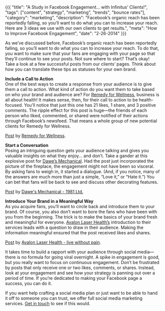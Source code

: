 {{{
  "title": "A Study in Facebook Engagement… with Infinitus’ Clients!",
  "tags": ["content", "strategy", "marketing", "trends", "bounce rates"],
  "category": "marketing",
  "description": "Facebook’s organic reach has been reportedly falling, so you’ll want to do what you can to increase your reach. Here are 3 ideas we use with our own clients to get results.",
  "meta": "How to Improve Facebook Engagement",
  "date": "2-26-2014"
}}}

As we’ve discussed before, Facebook’s organic reach has been reportedly falling, so you’ll want to do what you can to increase your reach. To do that, you want to make sure that your fans are engaging with your page so that they’ll continue to see your posts.  Not sure where to start? That’s okay! Take a look at a few successful posts from our clients’ pages. Think about how you can translate these tips as statuses for your own brand.

**Include a Call to Action**<br/>
One of the best ways to create a response from your audience is to give them a call to action. What kind of action do you want them to take based on who your brand and audience are?  For [Remedy for Wellness](https://www.facebook.com/RemedyForWellness), business is all about health! It makes sense, then, for their call to action to be health-focused.  You’ll notice that just this one has 21 likes, 1 share, and 3 positive comments.  The ripple effect for this post is huge—the friends of each person who liked, commented, or shared were notified of their actions through Facebook’s newsfeed. That means a whole group of new potential clients for Remedy for Wellness.

<div id="fb-root"></div> <script>(function(d, s, id) { var js, fjs = d.getElementsByTagName(s)[0]; if (d.getElementById(id)) return; js = d.createElement(s); js.id = id; js.src = "//connect.facebook.net/en_US/all.js#xfbml=1"; fjs.parentNode.insertBefore(js, fjs); }(document, 'script', 'facebook-jssdk'));</script>
<div class="fb-post" data-href="https://www.facebook.com/RemedyForWellness/posts/522604224519918" data-width="466"><div class="fb-xfbml-parse-ignore"><a href="https://www.facebook.com/RemedyForWellness/posts/522604224519918">Post</a> by <a href="https://www.facebook.com/RemedyForWellness">Remedy for Wellness</a>.</div></div>
 

**Start a Conversation**<br/>
Posing an intriguing question gets your audience talking and gives you valuable insights on what they enjoy… and don’t.  Take a gander at this explosive post for [Dawe’s Mechanical](https://www.facebook.com/DawesMechanical1981Ltd). Had the post just incorporated the picture of the fireplace, the engagement might not have been so visceral. By asking fans to weigh in, it started a dialogue. (And, if you notice, many of the answers are much more than just a simple, “Love it,” or “Hate it.”) You can bet that fans will be back to see and discuss other decorating features.

<div id="fb-root"></div> <script>(function(d, s, id) { var js, fjs = d.getElementsByTagName(s)[0]; if (d.getElementById(id)) return; js = d.createElement(s); js.id = id; js.src = "//connect.facebook.net/en_US/all.js#xfbml=1"; fjs.parentNode.insertBefore(js, fjs); }(document, 'script', 'facebook-jssdk'));</script>
<div class="fb-post" data-href="https://www.facebook.com/photo.php?fbid=277069692447973&amp;set=a.142322535922690.31895.142313589256918&amp;type=1" data-width="466"><div class="fb-xfbml-parse-ignore"><a href="https://www.facebook.com/photo.php?fbid=277069692447973&amp;set=a.142322535922690.31895.142313589256918&amp;type=1">Post</a> by <a href="https://www.facebook.com/DawesMechanical1981Ltd">Dawe&#039;s Mechanical - 1981 Ltd.</a></div></div>


**Introduce Your Brand in a Meaningful Way**<br/>
As you acquire fans, you’ll want to circle back and introduce them to your brand. Of course, you also don’t want to bore the fans who have been with you from the beginning. The trick is to make the basics of your brand fresh and meaningful for everyone. [Avalon Laser Health’s](https://www.facebook.com/pages/Avalon-Laser-Health-live-without-pain/114165645283208) introduction to their services leads with a question to draw in their audience.  Making the information meaningful ensured that the post received likes and shares.

<div id="fb-root"></div> <script>(function(d, s, id) { var js, fjs = d.getElementsByTagName(s)[0]; if (d.getElementById(id)) return; js = d.createElement(s); js.id = id; js.src = "//connect.facebook.net/en_US/all.js#xfbml=1"; fjs.parentNode.insertBefore(js, fjs); }(document, 'script', 'facebook-jssdk'));</script>
<div class="fb-post" data-href="https://www.facebook.com/permalink.php?story_fbid=970662896677&amp;id=114165645283208" data-width="466"><div class="fb-xfbml-parse-ignore"><a href="https://www.facebook.com/permalink.php?story_fbid=970662896677&amp;id=114165645283208">Post</a> by <a href="https://www.facebook.com/pages/Avalon-Laser-Health-live-without-pain/114165645283208">Avalon Laser Health - live without pain</a>.</div></div>  

It takes time to build a rapport with your audience through social media—there is no formula for going viral overnight. A spike in engagement is good, but you really want to focus on continuous engagement. Don’t be frustrated by posts that only receive one or two likes, comments, or shares. Instead, look at your engagement and see how your strategy is panning out over a period of time. If you’re dedicated to making your Facebook page a success, you can do it.

If you want help crafting a social media plan or just want to be able to hand it off to someone you can trust, we offer full social media marketing services. [Get in touch](http://goinfinitus.com/contact) to see if this would.